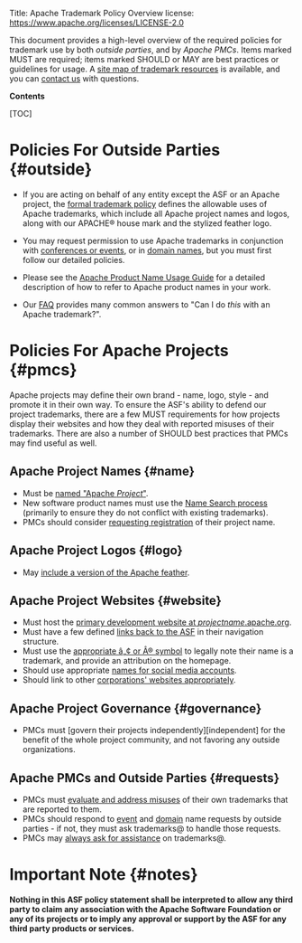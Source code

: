 Title: Apache Trademark Policy Overview
license: https://www.apache.org/licenses/LICENSE-2.0

This document provides a high-level overview of the required policies
for trademark use by both *outside parties*, and by *Apache PMCs*.  Items
marked MUST are required; items marked SHOULD or MAY are best practices
or guidelines for usage.  A [site map of trademark resources][resources] is available, 
and you can [contact us][contact] with questions.

**Contents**

[TOC]

# Policies For Outside Parties  {#outside}

- If you are acting on behalf of any entity except the ASF or an 
Apache project, the [formal trademark policy][policy] defines the
allowable uses of Apache trademarks, which include all Apache 
project names and logos, along with our APACHE&reg; house mark and 
the stylized feather logo.

- You may request permission to use Apache trademarks in conjunction with
[conferences or events][events], or in [domain names][domains], but
you must first follow our detailed policies.

- Please see the [Apache Product Name Usage Guide][guide] for a 
detailed description of how to refer to Apache product names in your work. 

- Our [FAQ][faq] provides many common answers to "Can I do *this* with an Apache trademark?".

# Policies For Apache Projects  {#pmcs}

Apache projects may define their own brand - name, logo, style - and
promote it in their own way.  To ensure the ASF's ability to defend
our project trademarks, there are a few MUST requirements for how
projects display their websites and how they deal with reported
misuses of their trademarks.  There are also a number of SHOULD best practices that
PMCs may find useful as well.

## Apache Project Names  {#name}

- Must be [named "Apache *Project*"](//www.apache.org/foundation/marks/pmcs#websites).
- New software product names must use the [Name Search process][naming]
(primarily to ensure they do not conflict with existing trademarks).
- PMCs should consider [requesting registration][register] of their project name.

## Apache Project Logos  {#logo}

- May [include a version of the Apache feather](//www.apache.org/foundation/marks/pmcs#graphics).

## Apache Project Websites  {#website}

- Must host the [primary development website at *projectname*.apache.org](//www.apache.org/foundation/marks/pmcs#websites).
- Must have a few defined [links back to the ASF](//www.apache.org/foundation/marks/pmcs#navigation) in their navigation structure.
- Must use the [appropriate â„¢ or Â® symbol](//www.apache.org/foundation/marks/pmcs#attributions)
to legally note their name is a trademark, and provide an attribution on the homepage.
- Should use appropriate [names for social media accounts][socialmedia].
- Should link to other [corporations' websites appropriately][linking].

## Apache Project Governance  {#governance}

- PMCs must [govern their projects independently][independent] for the benefit of the 
whole project community, and not favoring any outside organizations.

## Apache PMCs and Outside Parties  {#requests}

- PMCs must [evaluate and address misuses][reporting] of their own trademarks
that are reported to them.
- PMCs should respond to [event][events] and [domain][domains] name requests
by outside parties - if not, they must ask trademarks@ to handle those requests.
- PMCs may [always ask for assistance][contact] on trademarks@.


# Important Note  {#notes}

**Nothing in this ASF policy statement shall be interpreted to allow any
third party to claim any association with the Apache Software Foundation or
any of its projects or to imply any approval or support by the ASF for any
third party products or services.**

[policy]: //www.apache.org/foundation/marks/
[pmcs]: //www.apache.org/foundation/marks/pmcs
[reporting]: //www.apache.org/foundation/marks/reporting
[resources]: //www.apache.org/foundation/marks/resources
[socialmedia]: //www.apache.org/foundation/marks/socialmedia
[events]: //www.apache.org/foundation/marks/events
[domains]: //www.apache.org/foundation/marks/domains
[naming]: //www.apache.org/foundation/marks/naming
[register]: //www.apache.org/foundation/marks/register#register
[linking]: //www.apache.org/foundation/marks/linking
[brandguide]: //www.apache.org/foundation/marks/guide
[contact]: //www.apache.org/foundation/marks/contact#pmc
[guide]: //www.apache.org/foundation/marks/guide
[faq]: //www.apache.org/foundation/marks/faq
